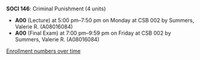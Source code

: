 **SOCI 146**: Criminal Punishment (4 units)

- **A00** (Lecture) at 5:00 pm–7:50 pm on Monday at CSB 002 by Summers, Valerie R. (A08016084)
- **A00** (Final Exam) at 7:00 pm–9:59 pm on Friday at CSB 002 by Summers, Valerie R. (A08016084)

[Enrollment numbers over time](./SOCI146.tsv)
